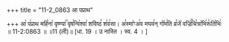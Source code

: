 +++
title = "11-2_0863 आ पप्राथ"

+++
आ꣡ प꣢प्राथ महि꣣ना꣡ वृष्ण्या꣢꣯ वृष꣣न्वि꣡श्वा꣢ शविष्ठ꣣ श꣡व꣢सा। अ꣣स्मा꣡ꣳअ꣢व मघव꣣न् गो꣡म꣢ति व्र꣣जे꣡ वज्रिं꣢꣯चि꣣त्रा꣡भि꣢रू꣣ति꣡भिः꣢ ॥ 11-2:0863 ॥ ॥11 (ली)॥ [धा. 19 । उ नास्ति । स्व. 4 । ]